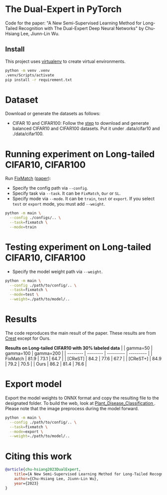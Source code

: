 # The Dual-Expert in PyTorch

Code for the paper: "A New Semi-Supervised Learning Method for Long-Tailed Recognition with The Dual-Expert Deep Neural Networks" by Chu-Hsiang Lee, Jiunn-Lin Wu.

## Install
This project uses [virtualenv](https://docs.python.org/3/library/venv.html) to create virtual environments.
```sh
python -m venv .venv
.venv/Scripts/activate
pip install -r requirement.txt
```

# Dataset
Download or generate the datasets as follows:
- CIFAR 10 and CIFAR100: Follow the [step](https://github.com/google-research/fixmatch/blob/master/README.md#install-datasets) to download and generate balanced CIFAR10 and CIFAR100 datasets. Put it under .data/cifar10 and ./data/cifar100.

# Running experiment on Long-tailed CIFAR10, CIFAR100
Run [FixMatch](https://github.com/jeffzhux/Semi-Supervised/blob/master/fixmatch.py) ([paper](https://arxiv.org/abs/2001.07685)):
* Specify the config path via `--config`.
* Specify task via `--task`. It can be `FixMatch`, `Our` or `SL`.
* Specify mode via `--mode`. It can be `train`, `test` or `export`. If you select `test` or `export` mode, you must add `--weight`.
```sh
python -m main \
  --config ./configs/.. \
  --task=fixmatch \
  --mode=train
```

# Testing experiment on Long-tailed CIFAR10, CIFAR100
* Specify the model weight path via `--weight`.
```sh
python -m main \
  --config ./path/to/config/.. \
  --task=fixmatch \
  --mode=test \
  --weight=./path/to/model/..
```

# Results
The code reproduces the main result of the paper. These results are from [Crest](https://arxiv.org/abs/2102.09559) except for Ours.

**Results on Long-tailed CIFAR10 with 30% labeled data**
|          | gamma=50 | gamma=100 | gamma=200 |
| -------- | -------- | --------- | --------- |
| FixMatch | 81.9     | 73.1      | 64.7      |
| [CReST]  | 84.2     | 77.6      | 67.7      |
| [CReST+] | 84.9     | 79.2      | 70.5      |
| Ours     | 86.2     | 81.4      | 76.6      |

# Export model
Export the model weights to ONNX format and copy the resulting file to the designated folder. To build the web, look at [Plant_Disease_Classification
](https://github.com/jeffzhux/Plant_Disease_Classification). Please note that the image preprocess during the model forward.
```sh
python -m main \
  --config ./path/to/config/.. \
  --task=fixmatch \
  --mode=export \
  --weight=./path/to/model/..
```

# Citing this work
```bibtex
@article{chu-hsiang2023DualExpert,
    title={A New Semi-Supervised Learning Method for Long-Tailed Recognition with The Dual-Expert Deep Neural Networks},
    author={Chu-Hsiang Lee, Jiunn-Lin Wu},
    year={2023}
}
```
